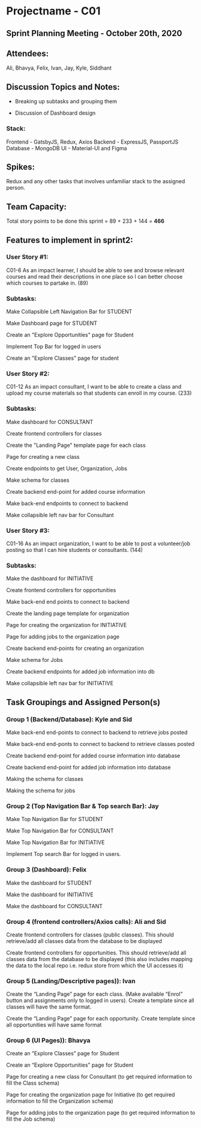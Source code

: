 # Projectname - C01

## Sprint Planning Meeting - October 20th, 2020

## Attendees:

Ali, Bhavya, Felix, Ivan, Jay, Kyle, Siddhant

## Discussion Topics and Notes:

- Breaking up subtasks and grouping them

- Discussion of Dashboard design

### Stack​:

Frontend - GatsbyJS, Redux, Axios
Backend - ExpressJS, PassportJS
Database - MongoDB
UI - Material-UI and Figma


## Spikes:

Redux and any other tasks that involves unfamiliar stack to the assigned person.

## Team Capacity:

Total story points to be done this sprint = 89 + 233 + 144 = ​ **466**

## Features to implement in sprint2:

### User Story #1:
C01-6 As an impact learner, I should be able to see and browse relevant courses and read their descriptions in one place so I can better choose which courses to partake in. (89)

### Subtasks:

Make Collapsible Left Navigation Bar for STUDENT

Make Dashboard page for STUDENT

Create an "Explore Opportunities" page for Student

Implement Top Bar for logged in users

Create an "Explore Classes" page for student

### User Story #2:
C01-12 As an impact consultant, I want to be able to create a class and upload my course materials so that students can enroll in my course. (233)

### Subtasks:

Make dashboard for CONSULTANT

Create frontend controllers for classes

Create the "Landing Page" template page for each class

Page for creating a new class

Create endpoints to get User, Organization, Jobs

Make schema for classes

Create backend end-point for added course information

Make back-end endpoints to connect to backend

Make collapsible left nav bar for Consultant

### User Story #3:
C01-16 As an impact organization, I want to be able to post a volunteer/job posting so that I can hire students or consultants. (144)

### Subtasks:

Make the dashboard for INITIATIVE

Create frontend controllers for opportunities

Make back-end end points to connect to backend

Create the landing page template for organization

Page for creating the organization for INITIATIVE

Page for adding jobs to the organization page

Create backend end-points for creating an organization

Make schema for Jobs

Create backend endpoints for added job information into db

Make collapsible left nav bar for INITIATIVE

## Task Groupings and Assigned Person(s)

### Group 1 (Backend/Database): Kyle and Sid

Make back-end end-points to connect to backend to retrieve jobs posted

Make back-end end-ponts to connect to backend to retrieve classes posted

Create backend end-point for added course information into database

Create backend end-point for added job information into database

Making the schema for classes

Making the schema for jobs

### Group 2 (Top Navigation Bar & Top search Bar): Jay

Make Top Navigation Bar for STUDENT

Make Top Navigation Bar for CONSULTANT

Make Top Navigation Bar for INITIATIVE

Implement Top search Bar for logged in users.

### Group 3 (Dashboard): Felix

Make the dashboard for STUDENT

Make the dashboard for INITIATIVE

Make the dashboard for CONSULTANT

### Group 4 (frontend controllers/Axios calls): Ali and Sid

Create frontend controllers for classes (public classes). This should retrieve/add all classes data from the database to be displayed

Create frontend controllers for opportunities. This should retrieve/add all classes data from the database to be displayed
(this also includes mapping the data to the local repo i.e. redux store from which the UI accesses it)
	
### Group 5 (Landing/Descriptive pages)): Ivan

Create the “Landing Page” page for each class. (Make available “Enrol” button and assignments only to logged in users). Create a template since all classes will have the same format.

Create the “Landing Page” page for each opportunity. Create template since all opportunities will have same format

### Group 6 (UI Pages)): Bhavya

Create an “Explore Classes” page for Student

Create an “Explore Opportunities” page for Student

Page for creating a new class for Consultant (to get required information to fill the Class schema)

Page for creating the organization page for Initiative (to get required information to fill the Organization schema)

Page for adding jobs to the organization page (to get required information to fill the Job schema)

